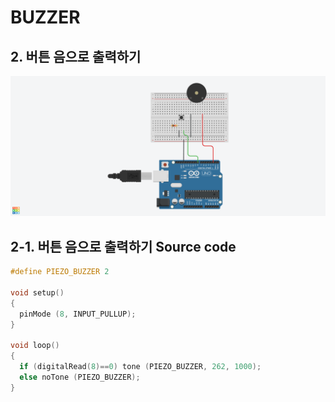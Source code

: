 # BUZZER
## 2. 버튼 음으로 출력하기

![](./images/buzzer02.png)

## 2-1. 버튼 음으로 출력하기 Source code

```c
#define PIEZO_BUZZER 2

void setup()
{
  pinMode (8, INPUT_PULLUP);
}

void loop()
{
  if (digitalRead(8)==0) tone (PIEZO_BUZZER, 262, 1000);
  else noTone (PIEZO_BUZZER);
}
```
